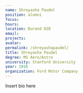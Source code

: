 ```yaml
---
name: Shreyasha Paudel
position: alumni
focus:
hours:
location: Durand 028
email:
projects:
avatar: 
permalink: /shreyashapaudel/
title: Shreyasha Paudel
degree: MS Aero/Astro
university: Stanford University
year: 2016
organization: Ford Motor Company
---
```


Insert bio here